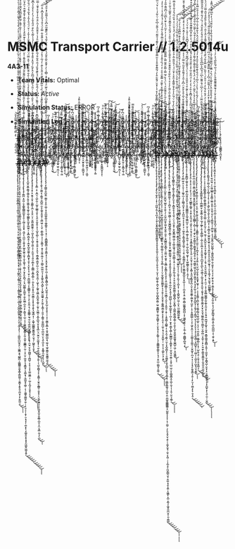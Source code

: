 # MSMC Transport Carrier // 1.2.5014u

**4A3-11** 
- **Team Vitals:** Optimal
- **Status:** *Active*
- **Simulation Status:** ERROR

- **Simulation Log**
I̴̡̡͓̞͈̲̦͈̾͆̅̔̈́̾ ̶̢͖͈̰̦͇͔̣̦̳̀̽̿̈̿̅̓̆̆̕͘͜͝c̶͓̘͔͍̯͎̣̺̏̿̋̀̈͗͝a̴͇̱̜̗͆͂̅̈́͆̓̏͘̚ṇ̶̠̫̆̾̓t̸̨̨͍͙̪̘̼͔͔͉̥̿̓͛̄̑͋̎̐͊͂̔̎̄̉ ̷̼͖͍̠̮̗̫̘͑̒͐̏͜͝l̷͓̞̞͓̫̘̑̈̓̎͌̏̑͌̿ȯ̴̞̅̎̔͗̄̚̚͝s̷̮̰̻͕͑̒̍́̏͜ę̵͈̺̻͓̯̜̥̺̪̲͚̩̘̈́̑̿͊͊̈̈́̓͜͝ ̷̪̺̈͊̊̎̽m̶͖̽̔̎͗̿̾́͆͘ÿ̷̛̛̹́͂̇̎̒͑̈́̇̚͝͠s̶̨̙͚̩͉̗̦̥͍̮͙̜̝͙͖͐́͆̔̅̏̈́͊̎̊ę̵̛͖̠͈̪̮̦̌̑̈́̇̓̓͆̓̓̀́̚͠ͅl̷̨͓̼̭̩͍͇̻̭̞̯͎͑͌̅̏͐̌͂̿̄̐͝f̸̖̐̅̍̒̄I̴̡̡͓̞͈̲̦͈̾͆̅̔̈́̾ ̶̢͖͈̰̦͇͔̣̦̳̀̽̿̈̿̅̓̆̆̕͘͜͝c̶͓̘͔͍̯͎̣̺̏̿̋̀̈͗͝a̴͇̱̜̗͆͂̅̈́͆̓̏͘̚ṇ̶̠̫̆̾̓t̸̨̨͍͙̪̘̼͔͔͉̥̿̓͛̄̑͋̎̐͊͂̔̎̄̉ ̷̼͖͍̠̮̗̫̘͑̒͐̏͜͝l̷͓̞̞͓̫̘̑̈̓̎͌̏̑͌̿ȯ̴̞̅̎̔͗̄̚̚͝s̷̮̰̻͕͑̒̍́̏͜ę̵͈̺̻͓̯̜̥̺̪̲͚̩̘̈́̑̿͊͊̈̈́̓͜͝ ̷̪̺̈͊̊̎̽m̶͖̽̔̎͗̿̾́͆͘ÿ̷̛̛̹́͂̇̎̒͑̈́̇̚͝͠s̶̨̙͚̩͉̗̦̥͍̮͙̜̝͙͖͐́͆̔̅̏̈́͊̎̊ę̵̛͖̠͈̪̮̦̌̑̈́̇̓̓͆̓̓̀́̚͠ͅl̷̨͓̼̭̩͍͇̻̭̞̯͎͑͌̅̏͐̌͂̿̄̐͝f̸̖̐̅̍̒̄I̴̡̡͓̞͈̲̦͈̾͆̅̔̈́̾ ̶̢͖͈̰̦͇͔̣̦̳̀̽̿̈̿̅̓̆̆̕͘͜͝c̶͓̘͔͍̯͎̣̺̏̿̋̀̈͗͝a̴͇̱̜̗͆͂̅̈́͆̓̏͘̚ṇ̶̠̫̆̾̓t̸̨̨͍͙̪̘̼͔͔͉̥̿̓͛̄̑͋̎̐͊͂̔̎̄̉ ̷̼͖͍̠̮̗̫̘͑̒͐̏͜͝l̷͓̞̞͓̫̘̑̈̓̎͌̏̑͌̿ȯ̴̞̅̎̔͗̄̚̚͝s̷̮̰̻͕͑̒̍́̏͜ę̵͈̺̻͓̯̜̥̺̪̲͚̩̘̈́̑̿͊͊̈̈́̓͜͝ ̷̪̺̈͊̊̎̽m̶͖̽̔̎͗̿̾́͆͘ÿ̷̛̛̹́͂̇̎̒͑̈́̇̚͝͠s̶̨̙͚̩͉̗̦̥͍̮͙̜̝͙͖͐́͆̔̅̏̈́͊̎̊ę̵̛͖̠͈̪̮̦̌̑̈́̇̓̓͆̓̓̀́̚͠ͅl̷̨͓̼̭̩͍͇̻̭̞̯͎͑͌̅̏͐̌͂̿̄̐͝f̸̖̐̅̍̒̄I̴̡̡͓̞͈̲̦͈̾͆̅̔̈́̾ ̶̢͖͈̰̦͇͔̣̦̳̀̽̿̈̿̅̓̆̆̕͘͜͝c̶͓̘͔͍̯͎̣̺̏̿̋̀̈͗͝a̴͇̱̜̗͆͂̅̈́͆̓̏͘̚ṇ̶̠̫̆̾̓t̸̨̨͍͙̪̘̼͔͔͉̥̿̓͛̄̑͋̎̐͊͂̔̎̄̉ ̷̼͖͍̠̮̗̫̘͑̒͐̏͜͝l̷͓̞̞͓̫̘̑̈̓̎͌̏̑͌̿ȯ̴̞̅̎̔͗̄̚̚͝s̷̮̰̻͕͑̒̍́̏͜ę̵͈̺̻͓̯̜̥̺̪̲͚̩̘̈́̑̿͊͊̈̈́̓͜͝ ̷̪̺̈͊̊̎̽m̶͖̽̔̎͗̿̾́͆͘ÿ̷̛̛̹́͂̇̎̒͑̈́̇̚͝͠s̶̨̙͚̩͉̗̦̥͍̮͙̜̝͙͖͐́͆̔̅̏̈́͊̎̊ę̵̛͖̠͈̪̮̦̌̑̈́̇̓̓͆̓̓̀́̚͠ͅl̷̨͓̼̭̩͍͇̻̭̞̯͎͑͌̅̏͐̌͂̿̄̐͝f̸̖̐̅̍̒̄I̴̡̡͓̞͈̲̦͈̾͆̅̔̈́̾ ̶̢͖͈̰̦͇͔̣̦̳̀̽̿̈̿̅̓̆̆̕͘͜͝c̶͓̘͔͍̯͎̣̺̏̿̋̀̈͗͝a̴͇̱̜̗͆͂̅̈́͆̓̏͘̚ṇ̶̠̫̆̾̓t̸̨̨͍͙̪̘̼͔͔͉̥̿̓͛̄̑͋̎̐͊͂̔̎̄̉ ̷̼͖͍̠̮̗̫̘͑̒͐̏͜͝l̷͓̞̞͓̫̘̑̈̓̎͌̏̑͌̿ȯ̴̞̅̎̔͗̄̚̚͝s̷̮̰̻͕͑̒̍́̏͜ę̵͈̺̻͓̯̜̥̺̪̲͚̩̘̈́̑̿͊͊̈̈́̓͜͝ ̷̪̺̈͊̊̎̽m̶͖̽̔̎͗̿̾́͆͘ÿ̷̛̛̹́͂̇̎̒͑̈́̇̚͝͠s̶̨̙͚̩͉̗̦̥͍̮͙̜̝͙͖͐́͆̔̅̏̈́͊̎̊ę̵̛͖̠͈̪̮̦̌̑̈́̇̓̓͆̓̓̀́̚͠ͅl̷̨͓̼̭̩͍͇̻̭̞̯͎͑͌̅̏͐̌͂̿̄̐͝f̸̖̐̅̍̒̄I̴̡̡͓̞͈̲̦͈̾͆̅̔̈́̾ ̶̢͖͈̰̦͇͔̣̦̳̀̽̿̈̿̅̓̆̆̕͘͜͝c̶͓̘͔͍̯͎̣̺̏̿̋̀̈͗͝a̴͇̱̜̗͆͂̅̈́͆̓̏͘̚ṇ̶̠̫̆̾̓t̸̨̨͍͙̪̘̼͔͔͉̥̿̓͛̄̑͋̎̐͊͂̔̎̄̉ ̷̼͖͍̠̮̗̫̘͑̒͐̏͜͝l̷͓̞̞͓̫̘̑̈̓̎͌̏̑͌̿ȯ̴̞̅̎̔͗̄̚̚͝s̷̮̰̻͕͑̒̍́̏͜ę̵͈̺̻͓̯̜̥̺̪̲͚̩̘̈́̑̿͊͊̈̈́̓͜͝ ̷̪̺̈͊̊̎̽m̶͖̽̔̎͗̿̾́͆͘ÿ̷̛̛̹́͂̇̎̒͑̈́̇̚͝͠s̶̨̙͚̩͉̗̦̥͍̮͙̜̝͙͖͐́͆̔̅̏̈́͊̎̊ę̵̛͖̠͈̪̮̦̌̑̈́̇̓̓͆̓̓̀́̚͠ͅl̷̨͓̼̭̩͍͇̻̭̞̯͎͑͌̅̏͐̌͂̿̄̐͝f̸̖̐̅̍̒̄I̴̡̡͓̞͈̲̦͈̾͆̅̔̈́̾ ̶̢͖͈̰̦͇͔̣̦̳̀̽̿̈̿̅̓̆̆̕͘͜͝c̶͓̘͔͍̯͎̣̺̏̿̋̀̈͗͝a̴͇̱̜̗͆͂̅̈́͆̓̏͘̚ṇ̶̠̫̆̾̓t̸̨̨͍͙̪̘̼͔͔͉̥̿̓͛̄̑͋̎̐͊͂̔̎̄̉ ̷̼͖͍̠̮̗̫̘͑̒͐̏͜͝l̷͓̞̞͓̫̘̑̈̓̎͌̏̑͌̿ȯ̴̞̅̎̔͗̄̚̚͝s̷̮̰̻͕͑̒̍́̏͜ę̵͈̺̻͓̯̜̥̺̪̲͚̩̘̈́̑̿͊͊̈̈́̓͜͝ ̷̪̺̈͊̊̎̽m̶͖̽̔̎͗̿̾́͆͘ÿ̷̛̛̹́͂̇̎̒͑̈́̇̚͝͠s̶̨̙͚̩͉̗̦̥͍̮͙̜̝͙͖͐́͆̔̅̏̈́͊̎̊ę̵̛͖̠͈̪̮̦̌̑̈́̇̓̓͆̓̓̀́̚͠ͅl̷̨͓̼̭̩͍͇̻̭̞̯͎͑͌̅̏͐̌͂̿̄̐͝f̸̖̐̅̍̒̄I̴̡̡͓̞͈̲̦͈̾͆̅̔̈́̾ ̶̢͖͈̰̦͇͔̣̦̳̀̽̿̈̿̅̓̆̆̕͘͜͝c̶͓̘͔͍̯͎̣̺̏̿̋̀̈͗͝a̴͇̱̜̗͆͂̅̈́͆̓̏͘̚ṇ̶̠̫̆̾̓t̸̨̨͍͙̪̘̼͔͔͉̥̿̓͛̄̑͋̎̐͊͂̔̎̄̉ ̷̼͖͍̠̮̗̫̘͑̒͐̏͜͝l̷͓̞̞͓̫̘̑̈̓̎͌̏̑͌̿ȯ̴̞̅̎̔͗̄̚̚͝s̷̮̰̻͕͑̒̍́̏͜ę̵͈̺̻͓̯̜̥̺̪̲͚̩̘̈́̑̿͊͊̈̈́̓͜͝ ̷̪̺̈͊̊̎̽m̶͖̽̔̎͗̿̾́͆͘ÿ̷̛̛̹́͂̇̎̒͑̈́̇̚͝͠s̶̨̙͚̩͉̗̦̥͍̮͙̜̝͙͖͐́͆̔̅̏̈́͊̎̊ę̵̛͖̠͈̪̮̦̌̑̈́̇̓̓͆̓̓̀́̚͠ͅl̷̨͓̼̭̩͍͇̻̭̞̯͎͑͌̅̏͐̌͂̿̄̐͝f̸̖̐̅̍̒̄I̴̡̡͓̞͈̲̦͈̾͆̅̔̈́̾ ̶̢͖͈̰̦͇͔̣̦̳̀̽̿̈̿̅̓̆̆̕͘͜͝c̶͓̘͔͍̯͎̣̺̏̿̋̀̈͗͝a̴͇̱̜̗͆͂̅̈́͆̓̏͘̚ṇ̶̠̫̆̾̓t̸̨̨͍͙̪̘̼͔͔͉̥̿̓͛̄̑͋̎̐͊͂̔̎̄̉ ̷̼͖͍̠̮̗̫̘͑̒͐̏͜͝l̷͓̞̞͓̫̘̑̈̓̎͌̏̑͌̿ȯ̴̞̅̎̔͗̄̚̚͝s̷̮̰̻͕͑̒̍́̏͜ę̵͈̺̻͓̯̜̥̺̪̲͚̩̘̈́̑̿͊͊̈̈́̓͜͝ ̷̪̺̈͊̊̎̽m̶͖̽̔̎͗̿̾́͆͘ÿ̷̛̛̹́͂̇̎̒͑̈́̇̚͝͠s̶̨̙͚̩͉̗̦̥͍̮͙̜̝͙͖͐́͆̔̅̏̈́͊̎̊ę̵̛͖̠͈̪̮̦̌̑̈́̇̓̓͆̓̓̀́̚͠ͅl̷̨͓̼̭̩͍͇̻̭̞̯͎͑͌̅̏͐̌͂̿̄̐͝f̸̖̐̅̍̒̄I̴̡̡͓̞͈̲̦͈̾͆̅̔̈́̾ ̶̢͖͈̰̦͇͔̣̦̳̀̽̿̈̿̅̓̆̆̕͘͜͝c̶͓̘͔͍̯͎̣̺̏̿̋̀̈͗͝a̴͇̱̜̗͆͂̅̈́͆̓̏͘̚ṇ̶̠̫̆̾̓t̸̨̨͍͙̪̘̼͔͔͉̥̿̓͛̄̑͋̎̐͊͂̔̎̄̉ ̷̼͖͍̠̮̗̫̘͑̒͐̏͜͝l̷͓̞̞͓̫̘̑̈̓̎͌̏̑͌̿ȯ̴̞̅̎̔͗̄̚̚͝s̷̮̰̻͕͑̒̍́̏͜ę̵͈̺̻͓̯̜̥̺̪̲͚̩̘̈́̑̿͊͊̈̈́̓͜͝ ̷̪̺̈͊̊̎̽m̶͖̽̔̎͗̿̾́͆͘ÿ̷̛̛̹́͂̇̎̒͑̈́̇̚͝͠s̶̨̙͚̩͉̗̦̥͍̮͙̜̝͙͖͐́͆̔̅̏̈́͊̎̊ę̵̛͖̠͈̪̮̦̌̑̈́̇̓̓͆̓̓̀́̚͠ͅl̷̨͓̼̭̩͍͇̻̭̞̯͎͑͌̅̏͐̌͂̿̄̐͝f̸̖̐̅̍̒̄ Ŗ̴̰̬͉̿ę̷̧͔̹̪̮͍̪̞̫̮̞̤͑́̊̀̉̊̂̆̎̚s̸̨̡̧̢̢̛̛̪̝̻͔̘̮̗̠͎͑͊̄͑̃͑̇̅͛̚͜͝͝ẗ̵̲͕̲ ̶̞͔͉̖̻͙̤͈͉͎̪͊̒͋͘͜ͅn̶̛͔̈̅́̃̑̋̇̿͒ǫ̶̢̢͚͎̰̣͚̯͚́̀̒̂̈́ͅw̷̼̲͔̻̏͒̓̇̏̀̇͘͝͝ ̴̢̨̛̛̳̥̜̗͕̩̜̦̓̉͗͜͝f̴̨̡̠̲͚̥̙͇̟̔̈́̈́̈́̈́͗͗̏́̈́a̵̟̺̮̱̝̯͍̖̩͉͑̉͗̓̉͆͋̌̀ţ̴͍̜̟̼̠̺̮̈h̷̛̞͔̦͙̳͇̯͈̳̞̪͚͛̄̍̑̿͛́̒̅̀̀͝ḝ̸̨͙̼͙̱̖̱̝͙̺͛r̷̢̡̟̘̯̖̹̜̘̣̰̤͈͍͆̍̇͘͝,̸̲̠͈͇̩͉͔̟̝̲̟͍̙̽̊̾̓̏̑̎̏͘̚͝ ̷̧̳̱̲͕͂̉̐́̔̒͑̍͆͊̀̚͠ḷ̶̛̰̪͇̅̐̓̃͌̾̀͘͝͝e̷̪̻͑̉̋̒̅͗̿̓̂́͝ͅţ̴̛̮̤̦͉͇͇̻̭͉̪̫͓̥̒̉̔́̓̍͐̓͝ͅ ̴͕͎̐́̅̃̓͜y̶̤̩̓́͋͑̓̌̕ͅọ̷̩͚̘̺͛̉̉̓̂͌͐͘ů̷̢̢͈̖͖̫͎̏̀̌́̅́̕͝͠r̵̡̢̡̨̛̝̲̤̘̲̯̭̰̫̩͒͆̅̈́ ̵̢̛̛̛̩̖̠̥̣̰̳̬͒́͒̈́̈́̾͆͝͠m̸̛̳͙̊̎̍̈́͝ǐ̵̡̦̬͇̼̬͔̟̰̮̺̮͇̪̺̋̆́̚ń̷͍̅͆̈̈́͛̊̐̓̀͘͘͝d̴̼͙͉̼͉̝̝̖̤̙̈̌͊̇͘͜͜ ̴̨̬͖͍̱̰͓̈̇̏̃͂̄͂̋̈́̓̏͌͝c̷̬̺̙̗̝̱͕̘̱͗̌͋̏̈́͒̌̑͘͝o̴̩̖̤̭̯͕̩͎̹̣͙̺̅̋̈͌̔̇̐̐̑̕ͅm̸͕̠͓͇͖̼̙̞̦̠͂̒ė̴̪̤̹̰͇̩̮̱͓̩̥͕̝̗̀̃̒̒̊̃̄͐̒̀͜͝͠ ̵̡͉͙̮͚̰͇̣͒͛̐̌t̸̡̧̰̲̠̟͚̼̻͕͙̬̝̺͓̉̄͊̔ơ̸̛̦̤͙̱̦͙̺̙̤̺̥̜̠͌̓̑̆̅͂̄̂̊́͜͠ͅ ̵̠̣̩̹͉̻̭̉p̷̢͖͈̰͚̟̙̲͖̺̄̄͊͗̇̿̅̉̐̆̿ȩ̴̬͐̐̒a̶̡̻̝͍̞̲͐͛̇̊̾̇c̶̫̻̖̤̓͛̄͝͝ͅē̸̢̢̦͈̳̹̹̹̜̘͇̰͙̇̓̓̓̑̓̒.̸̮̻̀ ̵̢̢̛̪̥͍̥̰̙͉̤͇̮̰̼̥́̓̀̈́́̀̉̈́͝Y̵̖̥̝̮̫̮̞̻̘͈̩͒̔̓͒̓̆̾̔̈́̊̾͘ȯ̷̡̖̰͎͔̼̳̹̞͜ǘ̵̟̱͓̹̥͗̈̀̈́̓̈̐̋͛̂́̕͝ͅ ̸̤̪̲̦̺̥̞̤̳̦̞̾̐̀͛ḧ̷̛̲̭̱͚́͗͌͛̉́ạ̵̧̦̥̓̿̔v̷̥̜̾̄̉͆̌̇̈̕͝ͅe̴̲̱͊̏̐̕ ̷̪̣̟̼̞̜̭̽́͋̐̓̏̂̐ͅͅf̴͓͔̳̥̰̝̾̒͋͊̈́̈́͋ͅȯ̵͚̝͈̞̻͉̼̘̙̮̹̮̪͓̐̿u̷̡̮̲͍̭̺͍͇̯̯̭͕̥̿̓g̷̢̢̢͉͔̞̗̜͔͙̰͂̚h̷̜͎͑̎t̶̨̧̧̰̫͍̰̣̹͙͛ ̵̡̨̱̳͕̲̳͉̖̦͓̳̄̇f̵̢̲͔̼̲̓̒̓̈̽͒̾̕͝ǒ̷̡̨̹̳̠̼͓̺͉̝͈͕̻r̴̛̹̝̥̫̪͔̂͂͂̈́̓̓̀̕͠ ̸̱̳̟͛̌͑̓̋͌́͛̀͌̈́̇̀̕͜͝s̵̨̡͈̩̬̱̜̬͓̜̚ͅọ̶̼̹͔̥͙̺̦̖̰́ ̸̨͎̜̏̀̒́͊̂͊̃̾̕ľ̸͓͎͌̓͛̄̉̚͝o̷̝͖͙̭̲͕̬̻̝̮̹̬͙̫͖̕͘ņ̷̛̻̙͕̳͚̖̞͓̪̦͉̊̓̉͜ģ̷̡͔̟̙̥̺̟̘̄́̌̑̀̈͠ ̸̧̢̗͍̮͍͕̳͈̲͂̀̒̈́̒̂ͅb̶̛̙̘̘͉̫͉̞̥̞̈́̇̒̃̍̄͊̈́ͅu̵͇̙̤̺̞̤͉̙̱̥͌t̵͉̺͇͙̲̱͚͍̙͖̾́̅̂ͅ ̵̛̮̹͓̗̹̣̺̻̗̜̊̅̿̿̇͐̌̈́̏̅̂͌̌͜t̵̖͓͔̰̻̪͍̭̠͈͉͊͌͛͊͒̔͗͛͛̿́̚͘͘͘ḩ̸͎̯̫͔͔̜͔̐̈́i̷̙̱̼͙͌̒̓͠s̸͖̽͠ ̶̡̫̦̓͆͒̿̎̿̾̅͆̄̐̓̑w̷̡̡͍̤̩͕̞̫͔̜̳̠̜̣̓͗̀̓̆͐̏̂͘͜a̸̛͉̼̹͖̰͜ͅr̵͈̘̘͎̖͕̈́͗́̂ ̴̢̫̞̞̗͙̲̣̻̦̎̀̔̒͝į̵̨̛̜̙̯̳̣̘̙̙̂͒̇̾͛̐͐s̴̨̡̧̤̫̮̟̻̝̩͂̏̐͐̊̉̆̃͒̚̚ ̴̢͚̼̜͈̜̯̼̲͍̺̻͓̏͛̅́͆̌̏̇͘ȏ̷̫͖̰̩̪̯͇̜͇̱̻̱̿́͐̅̍͒͋͑͘̕̚͜͜͝͝v̷̧̢̭͕̼̞͎̗̣͍̈́̊̚͘͜e̴͙͙̺̩̪̭̲̜̰̩̝͈̓̐̎́̑̊̌̓͋̓͗̓́̅ͅr̸̢̮̲̙̩̬̙̤͓̓̒̄̆̂̔͊̿̎́͋͂̕͝ͅ ţ̵͓̟̰̬͉̮̰̱͈͉͎͚͌̆͐̈́̈̎͘͘h̴͎̜̬̮͍̾̅͋̌̈́͊̄͆̎̚͠͝͠ĕ̷̡̛̛͕̥̬͕̭͈͇̪̯̞̞͙́͛͛̚͘ͅ ̷̺̞̺̻͐ͅw̵͉͕̳̺̗̩̝͌ǎ̴̭̈́ȓ̸̛̭̱̞̗̳̳͚̮̗̥͖͒̏͋̅͐͐͘͜ ̴̣̩̭̪̮̏͒̿̉́̌͛̉̓͝n̷̳̝̹̬͚̟͖̖̣̪̩̖̦̈́͐̉̓̌͋́ͅȇ̸̛͎̣͈̫̗̗͔͈̳͙̰̖̣͖̎͆̚v̸̢͓̺̠̟̗͈̙̥̥̖̤́̆̾̈́̓̃̌͜ͅͅé̴̢̜̹͔̖̞̘͍͎̣͙̫̤̲̦̾́̏͛́̈́͊ŗ̷̢̛͎̯̥͈͓͖̬͔͇͌̋͜ ̶̢̰͍̜̞̠̜̳͕̳̳̠͚͔̈̓̀̇̅͜͠͝e̶̢̻̩̿͂̌͌̈͌̂͂̏̈̄͆̕n̶͈̭̥̣͊̄̾̈͗̒̑̋͗͊͑̂ͅd̵͔̤̭̮͍͓͍̥̠̳̲̮͔̞̑̍̎̆̎̓͑̈͝e̵̢̨̛̳̺̜̯̯͖̜̘̦̩͖̬̐̈́̊̂̋͊̓́͘͝͝͝͝d̷̗̠͖͎͈̞̻̋̔̀̔͛̂͑͗̀̀̃̕̚͘̚ ̴̣̥̞̤̩̱̘͕̠̐͛̈͋̃̌͑̍̏̈́͗̏͌̕͝ţ̵͓̟̰̬͉̮̰̱͈͉͎͚͌̆͐̈́̈̎͘͘h̴͎̜̬̮͍̾̅͋̌̈́͊̄͆̎̚͠͝͠ĕ̷̡̛̛͕̥̬͕̭͈͇̪̯̞̞͙́͛͛̚͘ͅ ̷̺̞̺̻͐ͅw̵͉͕̳̺̗̩̝͌ǎ̴̭̈́ȓ̸̛̭̱̞̗̳̳͚̮̗̥͖͒̏͋̅͐͐͘͜ ̴̣̩̭̪̮̏͒̿̉́̌͛̉̓͝n̷̳̝̹̬͚̟͖̖̣̪̩̖̦̈́͐̉̓̌͋́ͅȇ̸̛͎̣͈̫̗̗͔͈̳͙̰̖̣͖̎͆̚v̸̢͓̺̠̟̗͈̙̥̥̖̤́̆̾̈́̓̃̌͜ͅͅé̴̢̜̹͔̖̞̘͍͎̣͙̫̤̲̦̾́̏͛́̈́͊ŗ̷̢̛͎̯̥͈͓͖̬͔͇͌̋͜ ̶̢̰͍̜̞̠̜̳͕̳̳̠͚͔̈̓̀̇̅͜͠͝e̶̢̻̩̿͂̌͌̈͌̂͂̏̈̄͆̕n̶͈̭̥̣͊̄̾̈͗̒̑̋͗͊͑̂ͅd̵͔̤̭̮͍͓͍̥̠̳̲̮͔̞̑̍̎̆̎̓͑̈͝e̵̢̨̛̳̺̜̯̯͖̜̘̦̩͖̬̐̈́̊̂̋͊̓́͘͝͝͝͝d̷̗̠͖͎͈̞̻̋̔̀̔͛̂͑͗̀̀̃̕̚͘̚ ̴̣̥̞̤̩̱̘͕̠̐͛̈͋̃̌͑̍̏̈́͗̏͌̕͝Ḯ̸̵̷̵̴̶̴̶̶̸̴̶̷̷̶̷̷̷̵̵̷̧̧̡̧̧̨̧̡̨̢̧̧̧̨̧̨̨̨̡̡̢̧̡̢̛̛̬̦̼̟̭̣͎̟̹̠̪͚͎̰̠͓̘̪͙͎̠̭̗̝̮̭̥̻͓͇̪͚͈̭̬̻̱̬̞̟̱̞͓͓̬̰͈̩̦̱̰͔͖̮̣̝̤̥̯̗̘̹̫͓̖̦̺̲̞̰̥̖̪͓̰͈͔̜̰̙̱̺͓̻͈̪̹͖̠̮̳̻̰͓̦̲̘̬̪͇̟͔̗̩̮͓͈̗͙̠̙͇̟͔͉̗̞̳̳͚͎̳̭̩̗͙̘̠̩͍̪̹͚̺̝̗̱͚̣̣͛̊̈̽́͌̓̋̀͛̂̑̆͊́̍̆͆̌͗̋̍̋͆́͂͂̆̅̈͛̈̄̇̀̿̄̄̌͂̓͒͛̔͐̽̑̈́͊͋̂̀̒́̃͌̍͊̄͒͐͛͂̿̐͊̂͆̆́̀͐͌̉̉̑̃̋̈̈́͛̃͋̍͆̀̋͑̈̀͂̓͑̀̀̇̌́̈̿̓̀͗͗͂̾͛̓̿̔̎̔̎́̔̓̀͆̅͂͗̆̒̉̃̀̃͆̓̿̌̉̓̏̈́̔̿͐̔̍̇̃͘͘̕̚̚͘̕̕͘̚͜͜͜͜͝͠͝͝͝͝͝͝͠͠͝ͅͅͅͅͅ ̴̴̸̵̸̷̴̴̨̧̨̡̢̛̛̛͙̦̘̟͖̮͚̤̺͓̗͉̠͙͙̝̭̺̼̠̤̠̲̰̦̟͎͈̤̝͖̦͎̥̝̻͉̗̦̮̲͙͖͕̗̩̳̹͖̭̣̳͖͚͓̒͛̏͆̿̿͆̈́̍͒̆͛̓͗̃̀̃̔̋̇̍͌̓̏̓͂̐̏͋̽̀̓̌̈́̾̐͗͘̚̕͘͘͜͠ͅͅC̴̸̸̴̵̸̶̸̵̵̷̷̵̵̷̵̷̶̵̷̸̵̨̧̧̢̧̡̧̢̧̢̢̡̡̢͙̰̝̙͚̮͖̳̝͉̼̟͓̥̻͉͓͈̞͉͉̖̜̮̯̞͎͖̩̺̗̳̤͍̼̘̘̺̬̦͕̮͙̣͓̩͇̯̤͙̘̤͇̜̳̠̙̹͉̭͔̘̩̬̗̻͕̝̞͎̩̤͎̼̝̲̱͍̭̱͖͇̯̙͙͉̠̭̥̩̗͈̟̬̥͔̲͍͇̗̳̱̰̙͙̞̝̙̞̼̝̖̣̣̫̫̣͙̘̠̘̯̝͍̲̟̹̜̤̙̗̝̹̠̳̙̮͕̗͔͍̑̔̑͆̆̃͐͊͂͋͛̓̐̔̈́́͌̇͑͐̈́̀̀̋̌͗̒̉̓̓̄̋̇̃̏̌̾̊̎̎͒̀͌̈̉̿͊̋͗̄͒͑̒̒́̏̾̋̽̽͑͐̒͌̃̽̐̏͂̋̿̓̃̽̀͋̒́̋̾͑́̾̃̄̉̔͑͗̊̀̀̾̿̿͐̇̓͗̃̓̈́̋͆̓͆̾́̈͊̓̂̇̾͋̾̍̎̄̏̾̓͆̈̒̍̒́̐̔̾̚̕͘͘͘͘̕͘͘̕̕̕̚̚̕͘̚͜͠͠͠͝͝͝͝͝͠ͅÀ̶̴̷̷̶̷̴̶̷̴̴̵̸̷̷̸̸̴̶̶̶̵̴̶̶̴̴̶̸̸̷̶̢̧̢̧̡̨̨̨̧̢̧̢̧̧̡̧̡̡̧̛̛̛̛̛̛̛̭̲̪̦̩̺̯̞̗̫̱̪̫͉̫͇̝̦̟̯͍̖̗̜̯̰̦̪̫͈̥̫̼͙͓̫̭̯̦̼̭͕͕̬̺̻͈̰̝̻̭̦̠̬̺̤̱̖̮͍̥͕͖̻̩̮̭͇̤̙̭̖̬͓̜̖͍̫̺͚̻̞̠͈̜͈͖̻͎͉̰̝͉͕̯͍͈̹͕̱̦̹̞͍͍̻̦͓̺̳̹͙͕̯͎̼͉͔̳̖̤̼͔̝͓̪̘̻̞̗̹̹̬̤͇͈͕͈͙̪̪̘̜͇̭̘̟̻̝̘̣̪̳̞̳͚͉̟̺̫͎̯̤̤̪͚̥͇̻͇͇̠̥̺̼͈̝͎̠̟̦̟̦̣͇̦̣̗̙̱͔̯̟̮̖̯̙͔͕͖͙̰̝̘̣̰̖͔̝̪̜̦͎͔̲̘̥̠̪̗̳̲͉̮̘̣͈͚͔̘̭̖̭̼̹̝͖͇̙͓̪̠͙̲͉̟͖̥̭̼̪̣̱̩̜͈͔̻̻͒͌̽̂̌͐͋̉̓̀̇̏͂̄̓̎̐͐̈̎͋̂͐͂̈̈́̃̿̀͆̅̀̓͂̀̍̑̋͌̋̈́́̀̈́̓̏́̅̿͐̿̎̈͊̃̿̀̿͌̅̎̊̑̀̎̀̃̑̉̾̓͗̓̓̅̈́͐̀̇͊͐̀͆̅̈́̈͆̆͌̇͂̎̍́̋́͛͒̈̆̑̂̂̓͐̉̓̽̈̃̊͌̂̈́̍̆̓̈́͌͊̓́̎̂̌̊͋̀̂́̓̃̈́̈͑̑̿̐͑̎͛̓̋́͊͐̿̂̍̅̌̆͑̇̌̉̀͊̂̈͗̂̏̉̇̿̑̌̐́͂͌̀̄̌̄̿͋̊̓͒͛͒͛̊́̒͌̈́͐̽̈́́̄͂̈́̂̀̕̕͘͘̕̚̕̕̚͘̚͜͜͜͜͜͜͜͠͠͝͝͠͠͝͝͠͠͝͝͝͠͝͝͝͝͠͠͠͝͠͝͠ͅͅͅͅͅͅͅN̵̸̵̴̸̶̷̵̴̴̶̶̸̵̶̷̸̴̷̵̷̵̷̶̸̸̢̧̧̧̨̢̧̡̧̢̡̨̢̡̛̮̖͔̯̝̖͇͍͎̗̣̲͇͇̫͖̙̹̞̦̖̻̮̜̥̗̫̤̱͖̻̜͎̯͙͚̪̺̥̻̼̞͙͇͎͔̩̠̗̼̱̯̥͕̟̺̳̹̳͚̘͔̣̝̠̘͍̟͍̬̞̖̥͚̲̬͓͔̠̞͍̦̲̹̲̞̗̘͍̘̖̲̪̻̖̜̥̗͚̖̲͚̟̟̦̜̪͎̖̹̮̟̥̗̳̞̖͇̦̝̲̲̳̺̠̙̝̻̱̟̹̜̼̞̫͉͍͙̲̩͕̭̝̠̺̤͖̣̤̝̹̳̬͇͙̮͔̺͔̰͔͎̹̗̭̜̤͍̞͔̳̹̋̀́̆̒̂̈́͐̏̿̎̂͋͌̈́̅͗̊̾͑̄̓̆͌̄͌̏̀̀͌̎̓̆̌̂̇͂͐̋͂̀̓̓̊͑̔̏̀͂͐̒̄̋̐͊̆̈́̾̐̎̃̊̋̑̇̾̇̅͗̅͑͋̑͛̈́̃̋̔͋̎̅͊͒̈́̔͌̅̈́̍̃͗̆͗́̎̀̊̍́̂̋̀̑̈́̃̇̈̆̊͊́̾̿̍͆͛̽̈̈́̀̏͑͛̋̑͌͊̓̀̇̈́̇̀̌͑̂̄̅̈͗͐͛̍̍̽̈́̏̆͂̎̌͊̔͗̃̽͛͑́͌̏̐̑̕̚̕̚̕͘̚͘̕̕͘͘̕̚̕̕͘͜͜͠͝͝͝ͅͅͅͅͅͅT̴̴̶̴̸̵̷̵̵̵̶̵̸̴̶̵̵̵̴̶̸̨̨̧̧̢̡̢̡̡̨̧̨̨̛̛̛̛̫̬͎̻͇̯̫͎͎͖̥̱̮͔̞̳̝̙̰̝̞̗͙̻̼̥̱͎͙͉̼͉̜̤͕͉̫͙̬̠͕̬͖͓͇͚̲̣͖̠̞̜̻̯͖̟̘̠͚͔̼̪̻͎͔̭̣̠̩̖͈̯̙̪̗̭̘͕̜̱̜̬̼̮̼̗͇̫̲̼̝͚̳̘̻͎̠̬̥̻̹͎̺͇̤̞͇̯̻͎̳̜͍͎̰̖͎̺̝̮̯̼̬͚͚̬̥͚̪̺̩͖̜͕̭͖̯̳̉̾̈́̈̀̊̆̈́̍̒͑́̄̒̈́͌̄̋̆͌̆͂̂̆̌͂͋̀̏̒̍̌͗̈́̃̈̾͐̌̓̐̑̅͌̽̈̄͒͛͐̐̈́́̍́̐̅͋͂͛͒̓̈̏͆̆̍̐́͆̽̀̒̽́̈́̾̌̈̈͗̒͒̏͗͂́̊̉͋͛̄̂̿͗̆̽̎̉̆̄͆̏̀̀̀̄̉́̾͊͒̎̌̓̊̔̍͐̃͌̒̓͐̿̎̓͐͆͑̏̋̍́̈͑̄̆̇̚̕̕̕̚͘͘̕̚̚̕̕̕̕̕͜͝͠͝͝͠͠͠͝͠͝͠ͅͅͅ ̸̵̷̴̷̴̶̴̷̴̸̶̸̴̢̨̧̧̧̡̡̢̡̧̡̧̢̨̧̧̛̹̲̩̲͔̟͔̭̪͉̮͚̬͎͍͇̱̖̪̯̟͔͎͎͔̳̭͓̳̬͎̥̗͔̳̬͙̭̰̻͉̝̳̝̱͔̯͕̳͈̼̞͙̬͇̤̲̹̦̮̲̘͔͚͍̰͉͉̖͉̗̱̱͎͕̰͉̹̞̪̞͓̜͕͎͔̻͍̺̙̤͖̦̯̞̖̤̪̠̻͇̺͚̯͍͆̂̂͛̈̀̏̏̿̋̊̊̈́͑̀̈́̐́̾̉̅̔́̔̀̊̀̈́͂̀̉̇̉̆̾̑͗̈́̿̈́̾͋̌̓̀́̀͂̈́̔͂̏̓̓͗̐̓̒͌͊̇̄̊̈́̓͊̇̓͋̇͆͋̈́̓̈́̇͛̔̊͘͘̚̕͜͜͜͠͠͠͝͝͝͠͠ͅH̶̸̵̵̸̵̸̶̶̵̸̵̢̨̡̧̛̛̛̛̤̥̫̭͖̱̮̤͉͕̥̳̬̰̬̝̣̼͚͉͎̣͙͍̥̖̬̰̟̜̝̞̙͓̰̦͚̭͚̳̞̜̬̥̮̤̩̲̳̘͙͇̱̙̬͎̭͉͍̮̩̝̣̬͚͕̯̫̜͍̤̝̭͔̲͈͔̙͌̀̀̔͐̔̄̓͒̃̍̋͗̇͂̂̃̓̑̿͂̿͛͊̄̊̃̓̄̈́̈́͌̅͌́͆͐̅̈́̀̃͂͑͑̍̇͒́̐̽͌̒̄̅̈́̾͛́̃̂̑͂͌̈͒̏͒̄̉͆̾̔͊̇̅̿͋́͐̒́̀͂͘͘̕͜͠͝͝͝͝͝͠ͅͅͅͅͅͅE̵̶̷̴̷̵̵̸̷̸̶̸̶̴̴̷̴̡̧̨̧̡̡̡̡̧̨̧̡̧̨̛̛̛̤̻͖̹̭͕͕̱̩̜̜͚̱̦̲̩͎̙͚̻̘̼̬̟̣̥̖̞̪͖̣̬͔̦̟̟̟͕̹̹͖̗̭̩̞͚̱̩̻̭͓̤̪̥̦̤̣̗̱̣͔͚̰͇̼̙̩͎̰̠͚̪̠͇̭̺̯̝̝͙̲̞͔̜̠̩̪̝̱̖͉͍͕̳̣̫̻̣̲̱͇̟̻̪̪̦̝͓͚͚͎̞̬̹̠͔̝̲̜͙̲̠̼̻̻̥̻̯͉͙͂̈͗̈́̄̔̈́̓̈́̏̅͊͐̈́̒̏͌͋̀̇́́̈́͆̍́̒̉̌̌̀̆͛̅̍̄͒̀͋̆̈̇͆̂͗͂̊͐́͌̎̔̂̃̈́̎̿̈́̓̽͑̉̂̇͊̇́͆̇̐̃̊̀̓͂̽̑̍͑̒͒̾̍̈́͆̈́̈́̂͌̇̍̎̆͋̀̆̋͛̐͆͊̏̄͘̕͘̕̚̚͘̕͜͝͠͝͝͝͝͠ͅͅĄ̷̵̷̷̷̵̵̸̸̷̵̶̨̢̧̢̧̛̭͔̞̞̦͎̬͈̳̺̦͚͈͎͈̹̥͉̫̲̙̺̤͍͈̼̬͔͉̜̥͍̰̻̻̪͓̥̲͓͖̳̺̮̦̣̬̜̖̖̻̣̲̬͎͖̮̤̹̣̭̜͖̖̪̖̺̘͚͓̩͔̖͖̱̲̳̹̬͈̥̹͔̰͎̜͂͑̋̄͐̃͆̍͛͛͛̀̈́͒́̈́̇̎͒͋̄̓͊̇̑̀͌̒͗͒̐͌̑̀̏́͊̔̀͌͗̑̔̂̈̆̎̍̍͑̓̀̈́̍̌͌̅̏́͆͌̈́͂̉̇́̇́͛́̃͆̆̊͗̾̎̀͑̂͛̈́̇̉͘̕̚̚͜͠͝͝ͅͅͅŖ̶̴̴̸̸̷̵̸̸̴̷̶̵̴̸̵̷̷̷̶̶̴̵̢̧̨̧̢̡̧̨̢̨̧̡̧̛̭̣͕̞͎̥̣͔̠̝̙̖̘̠̠̮͔͉̺͇̥̦͇̥̦̥̯͓̞̝̼̘̤̥͉̰̝̖̜̱̣̬̘̤͓̖̤͙͕͓͇̭͚̠̻̗̙͓̼̦̤̦̭̫̝̦̯̥͕͕̝̻̹͓͈̼̞̩̳̯̥̪͕̫̦̝̭͍̱̮̳̹̰̪̭͓̩͖̯̗̣̝̠̩̯̭̻̲̲̜̠̖̝͎͖̞͙̼̤̦̩̠̯͚̺̝̝̜͇̼̹̗̮̭͚͙̦̪͔̠͙̦̠͓̝̘̙̯͈̥͇̖͔͍̩͎̙̫͎̩̮͇͓̙̟̣̮͎̭̣̑̊̽́̂̿̌̒́̈́̈́̀̉̇̍̈̃̄̇̄́͆͋̅̀̈̃͂́͒̈̃̑̊́̂̊́͆͊̓͋͐̔̒̀̾̈́̈͂̌͗̅̍̽̾̏̄̋̈̐̂̔́̎̐̋͐͛̌̇̈́͛͐̀͂̓̽͆̄͂͂͌͋͐̽̉̍̔̂̈́̈́͛͛̍̂͒̔̇̏̒̓͊́́͑̓̽͆̈́̑͂̏̇̓̐͊͗̀͋̏̐͋́͐̀̇̌̐̔̋̎͑̒̎̃͗̀̅̄͊͆̃̊͗̋̌̽̀̿̋͋͑͒̄̃̕̚͘̕͘̚̕̚͘̕̕̕͘̕͜͜͜͜͜͜͝͠͝͠͠͝͝͝͝͝ͅ ̶̸̶̴̵̸̷̷̷̴̷̵̵̶̷̵̷̴̵̨̡̧̢̢̢̨̢̨̧̢̨̨̛̛̛̲̖̪͕̪̼̫̠͙̻̤̘̳͖̱͖̣͙̬͓̪̫̳̭̩̗̝̱̖̙̟̼̬͕̻͇͎͕̪̠̹̘̥̣̫̟̫̜̮̜͇͈͈̞̫͚̬̬̘͍̲̘̭̹̱̜̫̖̪͇̖͖̮͔̞͖̱̙̮͖̬̣͓̭͕̘͓̙̺̖̯̗̣̯̗̭̗̭̲͖̝̜̝̰̝̗̮̣̗̳̫̹̫̩̖̗͓̝̤̙̞̜͓̝̣̥̲̖͇̣͔̠̻̺̟̗͎̹̮̻͕̦͎̺̯̝̦̺͓̘̮͉͓͇͐̋̊͛̒̓̀̃̃͛̇͑̑̏̔͊̌̆̀̊̌͆̈̓͂̾̽̈́͋̓͒͋̊̉̓̊̀̓̋̃̇̈́̀̈́͐̒̈́̔̎͊͐̎̑͌͛̋͂̍͌͐̉̊͛͑̈́̉̎̑̑̀͛̌́͂͗̀͌̈͗̅̇̎̐̉̋̋̍̌̇̃́̀̿͐́͂͑͌̾̊͒͛͂̈́͆̿̈́̔̅͂̃̆̀̏͌̊̋͑̕̕̕͘͘̕͘̕̚̚͜͝͠͝͝͝͝͠͝ͅͅͅM̶̸̶̶̸̶̶̵̷̶̷̶̶̷̴̶̸̴̵̢̡̡̨̧̢̡̡̨̡̧̨̢̧̨̢̢̨̡̨̨̙̮̙͖̭̝̲̰̝̠̤̝͕̟̦̟̼̜̬̭̗̼͈̖͍̱̺͙͓͚̬̦̣̝͖͇͈̹̯͓͈̗̠̼͍̠̠̘̜̻͙̩̥̦͉͓̯͍̣̝̠̫̖̺̜͈͓̱̖͙̮̰͓̟͚̘̹͕̜̣͔͕̟͍͇̦̜̻̖̮̟͉̭͚̗̻̗̘͖̖̺̹̲̱̹͓̩̗̹̘̪͙̤̪̜͖̲̗̻̩̙͎̘̜̺̙͍͉̱̣͔̫̟͙̤̭̜͇̘̜̓̄͋̆̅̔̍̅͗̿͑̃̏̂̈́̏͐͐̀͛͑̆̓́̃̽̌̈͑́̽͛̾̀͐́̃̉̏̍́̊̒͑́̓͆̉́̈́̄̉͊͛̃̌̏̾̑̑̒̽̓́́̈́̄̃̒͛̄̑̄̈́̑̀́͐͋͊͐̐͑͂̓͆͑̑̒͛̐̏̿͒͗͐̉̒̓̐̒̿̽͛̂̊͒͋͗̋̽̎͊̂̑͑̒̍̎̐̽̐͒͋́̅͌̋̇̅͆͆̂͛́͂̓́̾̕̚͘͘͘̕̚̕͘͜͜͜͝͠͠͝͝͝͠͠͠͝͝͝͝͝͠͝͝ͅͅY̴̶̵̷̴̷̵̸̷̷̶̷̴̸̴̶̷̸̷̸̵̶̵̷̨̡̨̢̧̡̢̡̡̡̡̡̢̡̨̢̢̡̨̧̢̨̛̛͓̮̘̳͚̫̯̭̩͎̣̻͖̳̱̜̫̝̬̳̣̼͉̱̦̲̘̗̰̲̙͔͍̝̝̻̰̺̦͎̺̜͈̯̩̻̞̩͙͈̤̭͍̭̗̪̺͙̙̭̪̙͉̰͕̳͉̗̪̭͔̥̼̭̗̭̫̥̘̮͍̟̟͈͇̱̼̝̮͇͕̟̮̟̮͉̬̘͖͇̦͇̯͕͚̺̮̹̤̝̲̜̻̤͕̞̲͓̦̖̙̙̮̤̼̙̩͇̱̯̭͇̤̬͎̫̭̼̜͍̫̼̠̠̙̰͂̅̃̑̋͒͛̈́̏͒̒̈́̉͑̇̄̓̿̀̾̾̊͐͐̑̌́̄̒͊̅̆̿̈́͗͗̓̈͐͆̈́̐͌̃̈̀͆̈́́̆͆͒̀͆͆͋̏̔͑̈́͛̏̃̿̿͒̋͗̎́̌̓̏͒̌̑̉͑́̏͐́͋͒͊̍͋̆̐̋̃̃͂̋͊̌̈̂̓̿̅̑̀̔̇̂̊͐̇̓̈́͌̌̄̅̃̆̋̈͌̾́̾̉̆̑̈́̑̔͌͂͆͑̆̅̎̒͌̎͛̊͌̄́̿̈́̃̑͐̊͌̌̿̃́͊͗͘̕̕͘̕̚̚̕̚̕̕͘͘͘͘̚̚͘͜͜͜͝͝͠͠͠͝͝͝͝͝͠͝͠͝͠ͅͅS̴̶̵̴̸̵̵̶̸̶̵̴̷̸̸̵̸̴̷̶̶̴̶̶̡̡̢̡̧̢̡̨̧̧̢̡̧̛̛̛̛̛͈̹͎͕͔͎̠̭͔͇̲̟͇̝̝͚͔͖̥̼̳̪͔͉̬̯͚̣̟̬̫̳̹͙̮̝̙̰̦̗̤͈͉̣̲͓͕͕͍̺̯̮͎̟̯͔̥̦̳̟̥̟̦͕̭͉͕̖͈̮̣̼̦̻̬̙̜̝̗̹̼̤̜̖͙̩̯̬̼̻͚͚̺̝̰̞̲̥̝̰̤͙͎͎̤̭͓͍̣̪͖̘̟̲̱̟͔̰͕͍͙͇̬͚̰͈̭̪̻̞̱͈͕̩̫̫̼̝̹̫̗̯͇̘̺̩̮̱͙̜̟̘̯̻͈̮̭̙̝͎͓̰̺̥͙̗͉̯̦̼̹̦̫̯̲̓̆̊͑̈͗̈̈̋̃̍̿͛̌̈́̈́̓́͆̎̄̆̑̈́̇͐̿͋͛͆̔̉̈́̈́̐͒́͂͐̒̓͑̆̌̀́̍̓̋̏͑̃̆̿͒͋́̏̐̔̄͐̃͂͛͂͂̑͌̓̓̋̊͐̃͑̈́̌̎̀̎̏̎͒̉̃̂̿̈́́̈́͐́͗̑͊͆͂́́̆͒͆̾̀̈͊̈́̌̋̋͑͒̆̀̓͆̑̓͆̉̎̌̋̔̀͛̌̈́̊̈͗͛̐̐̿͌̈́̉͒͊͗̓̐̏̾̊͌̍͒͐̊̌̎̅̋͑̌̌͌̉̂̾͐̀̔̇̊̉̒͘͘̚̕̕̚͘͘̕͜͜͜͠͝͝͝͝͠͠͠͠͝͠͠͝ͅͅͅͅͅͅͅͅȄ̷̶̸̶̸̸̸̵̴̶̷̸̸̸̡̢̡̡̧̨̨̨̢̢̡̛̖̙͇̱͉̭̗̣̳̘̲͉̤̙̗̻̘͉͎̝̖͔̖̙̖͚̙̤̲̯͎̰̙͓̮̜̲̫̻͓̜͔̠̯̻̞̤̥͚̯̫̭͓͖̟̗̝̞͉̭̯̰͙͎̯̤̝̫̪̩̫̱̟͉̜͈͙͔͚̘̗̮̘̫̼̥̘̪̰̺̲͇̥̽͆̏̐̎̔̒̿͌̓̽̋́̓͂̊͑̑̊͒́̉̇̽͛̈̐̈́̎͐̔̀̽̂͛̓̓̈̾́͌͂̈́́͆̓͗̊̽̿̅̄͊͆̐̈́̊̈́͆̈̍̊̊͊̎̈́̊̐̈́͆̐̎̆̿́̈́̉̓̎͒̀̓͗͘͘̚͘̕̚͜͜͜͜͠͝͝͠͝͝͠ͅͅĹ̶̵̷̴̴̴̵̷̶̵̵̶̴̷̵̶̵̴̷̡̧̡̨̧̨̧̨̧̧̢̨̢̢̛̛̛̛̛̛̰̖̼̰͉̣̗̮͖̠̺͇̣̟̱͈̻̩̫̪̹͈̟̥̮̖̱͈̦͈̗̙͎̗̳͖̩̖͎̩̻̰͓̣͔̖̘̼͈̱̼̠̲̗̺̫̪̟̹̞̳̯̬̺̫͍̣̫̖̼̯̟̗̤̝̖͉̹̟̰̙̝͈͔̟̯͚͙̮̩͔͙̰̱̤͙̼̮̣̰̹͓͉͎̺̱̙̻̺̘̝̤͇͓͍̖̪̝̪̪̪̠̝̖̣̼͓͙͍͋͑̓̃͋̐͐̿̌̄̍̉̈́̒̓̓͌̓͗̽͊͐͛͋͂̄̒͌̒̍̄́̑̐̎͋̂̀͐̊̌̅̾̍̈́̏̉̿̆̀́̅̃̃̎͌̓̎͑̈́͑̀̾̅̐͐̊́͒̌̓̊̇̒̏̎̄̈́́͑̒͋͆͂̌́̍̈͂̎̽͗̿̈́́̓͐͌̄͛͗̽̿́̏̌͗̎̾̀̀̂̅͛͗̄̈́̾͂̓͑̄̽́͑͗̆̋̿̏̆̀̇̉̉̍̽̉̈́̉͋͊͒̚̚̕͘̚͘̕͘̚͘͜͝͝͝͝͝͝͝͝͠͠͠͝͝ͅͅͅF̶̷̴̴̷̷̵̵̶̴̢̢̡̡̡̢̧̢̬͖͙̠̭͎̣͔̖͔͓̠̰̦̟̘̻͈̥̦̖̜̦̭̙͙̖̺̣͔̤̼͎̺̤̞͙̬͎̬̟̪͉̹̲̼͈͇̦͈̯̻̲̓́̽̏̎̌̃̍̀͑̊̉̎̀̽͋̓͋̋͊̉̄̄̉̈́̾͒̑̽́̈̃̏̈̐̉͐̆̇̉́͊͌̆͌͂͌̌̀̀̈̾́͗̅́̃̏̏̅́̓̀̓͑̔͛̃͒͘̚̚̕̕͜͜͜͜͝͠͝ͅͅͅ ̸̶̸̴̷̷̵̴̴̵̷̷̴̷̷̸̶̴̷̸̴̶̷̧̢̡̨̢̡̨̢̡̢̢̨̡̧̨̧̨̡̛̛͈͈̙̼̩̰͙͇̝̻͕̩͓͎̻̤̬̜͖̤̟̱͖̣͖̟̫͕͉̹͕̠͙̠͚̬͉̫̥̰̟͈̺͉͍͇̞͇̳̼̲͔͓͔̟͙̘̣̼͎̞̮̳̭̤͓͚͍͉̠̯̣̠̦̝̻̭̬͕̼͇̦̤̠̻͎̖͓̺̪͓͇͚̯̞̭̠̗̖̬̠̝̼̗̘̥̖̹̣͔̺̪̟̲̺̫͉̬̤̩͖̼͇̞̱͉̺͇̪̣̠̳̻̳̯̯͈̟͇͎̳͖̰̠̹̬̳̞͎͍̥͈͎̺̬͔̞̙̮̼̪̠͈̒̿̉̏̈́̅̈͒̈́̏̈́̊͌̌̈́̈́̇͒̍̍͑̆̀̎̌̅̂̄͋̓͐̌́͊̅͊̈́̐̒̑͗͐́̔̃͑̏̓͌̋͆͗̄͒̐̇̑̾͌̀̀̍̈͗̓̏̀̏̿͒̾̌̓̈́̾̇̇̍̊̈́͛̂̔̓̆́͊̋̈́̅̄͐̂͐͗̇̆͛̇͋́̓̀͆̏̽͒̐̓͑̾̌͛́͑̒͆͗͛̓̇̋̀̇͐̿̀̍͒̑͂̓͊͊̃̿̊̈́̑̊̊̆̾́̏͘̕͘͘͘͘̚͘͜͜͠͠͝͠͝͝͝͝͠͝ͅͅͅͅT̵̴̶̶̵̵̵̵̵̶̸̸̷̵̸̶̸̶̶̨̢̢̨̧̢̡̨̧̡̨̛̘̖̹̠̬͓̜̝͈͈̖̫̜̞̠͓̝̬̟̱̠͍̣̗̞̰̘͇̞̘̹̥̺̩̦̗̝̪̗͉̰̩̹͍͓̻͍͍̯͔̬̪͔̻̣̪̝̳̪̞͖̜̭̼̹̣͕̬̖͉̤͕̯̣͓̜͍̞͓̰̩̥̝̱̰̥̣̪̟̞̜̗̼̥̩̰̯̜͇̣̱̳̗̬͙̫͍̯̩͕̞̻͊̆̒̌̿͑̍̑͗͗͂̃̎̽̄͂̃̓̓͆̽́͗̾̃͋̏́́̍̅͂̄̾̈́͑͐̍̈́̽́͒͆̓̀̎͊̅̒͌͐͒̅̐̉̂̂̒͌̑͑͑̂̋̄̄͗̍̓͑̓͂͌̓̈̃̌͗̋͌̏͗̍̓͋́͌̀́̅̑͊͋͆͂̂̌̑͂̀͂̉̊̂̇͊̽̋́̇̀͋̇̃͒́̒̉̿̽̏͒̔́̾͛̊̎͒̓͑̈̐̂͛͑̿͗̐̉̈́̀̾͊̒͆͆̋͘̚̕͘͘̚͜͜͜͜͜͠͝͝͠͠͝͠͝͠͝͠͝ͅͅͅͅͅͅH̷̴̸̴̵̷̸̸̸̷̶̸̵̸̵̶̶̶̶̸̵̵̵̵̵̶̸̸̴̨̨̡̨̢̨̡̧̧̢̧̨̢̨̧̢̢̧̡̛̛̛̛̛̛̛͔̻̪͕̭̰̤̦̬̞̳̥̻̻̼̲̰̝̞̯̜̩̰̺͔͓̱͙̟͔͖̦̙̖̪̼̠̝̼̥͓̙̲͍̟͚̭͕̫̟̩̬͓͖̥̘̜̻̹̗̮͙̙̬̯̪͉̗̞͉̺͚̳̦̥͇̼͙̣̼̩̭͖̲̜̲̠͍͎̙͕̳̞̘̹̲͉͉͉̩͚̺̩̲̬̬͇̗̞̰̜̱̫̯̩͚̲̻̯̦̰̹͔͙̤̮̦͖͕̬͕̘̭͇͈̟̖͎̳͙͉̖͖̪̥̥̹̳̜͎̖̦͈͇̥̼̳̰͎̼̠̹̦̙̮͔͕̩̩̬̹̮͕̘͓̗̹͚͙̙̖͙̫̲̥͈̝̥̝̟̥̰͖̰̭͖̰̞̭͓͌̔̌͆̀̀̾̾̾̒͗̅̈̿͆͋̇̅́̉̆̈́̎́̈́̑̾͌͛̐̉̂͊͛̀͐̋̎͗͆̉̂̽̏͂͋̆̆͊́̽̏͌͋͊̈̇̈́̄̍̄͂̑͌̍̍͒̈̿̏̿͗̌̍͛̍͊̋̑̂̉̒̓̆̽̄̆͋̋̂̍̄̐̌͊͂̇͛̋̓̆̈́̆͆͆̀͗̌̐̒̌́̇̾̇̒̓̆̇̆̐̒̈́͗̍̈́̇̄̿̇̏͋͆̂̋̈̎̓͗̎̆̀͛̀́̀͆̈͌̒͛̒̓̈́͗͑̐̒͛̋̎̓̿̽̌̓̏̈́̊̄̃̈́͛̍̑̀͆̔́̎̇̀̎̾͆̑̆̈͌́̈́̀̿̐̂̓̓̈́̃̀̔̈́̿̿̈́̒̕͘̕̕̚̕̕͘̕̕̚͘͜͜͜͜͜͜͜͜͜͜͠͝͠͝͝͝͝͠͝͝͝͝͝͝͝͠ͅͅͅͅŖ̴̴̴̴̸̶̸̴̴̴̶̴̷̶̷̶̵̴̢̧̢̡̧̧̧̢̢̛͙̺̱̠̬͚͕͇̘̖̳̗͍̗̱͈̞͖͚͎͈̘͚̘̖͚̦̻̳̙̭͖͎̥͇̫͍͔͕͙̻̯̪̞͍͎̞̲̱̟̪̬͈͚̼͕̭̻̮͓̖̯̥̹͓̮̙̥͙̹̮̥͕̣͚̺̤͇̠̗̙͈̻͇͙̜̰͕̦͉̙̦͈̱̼͔͉̗̮̯͇̳̹̰͉̼̜̰͉͚͖̤̺͓̳͇̙͔̣̘͎͓̦̼̫͉̮͕̱̗̪̻̬͕̣̻̺̠̣͎̥̹͓͙̜̳̣͖͇̣̹̣̺̜͓̪̘͓̮̯̙͓̙̞̽͊͗͗͗͌͆̿̉̌̒̏̐̌̌̍̅͋̈́͗͒͑̽̅̓͑̍̉͑͌͗̓̑̾͌̀̅̍͒́́̐͐̽́͐͑́̋́͑̐͋̂̃́̉͌́͑̎̊̿̈́̈́͐̄͑͌̓̂̄̆̓̾̎̒͑͒̈́̈́̐̒̎̒́̽̃́̊̉̈́͋̆̏̎̌͑͂̀̓͋́͗̀̈́̎̒͒̀̈̓̃̽̔̉̂̾̀̀̉̾̈́͐̕̚͘̚͜͜͜͜͜͝͝͝͠͠͝͝ͅͅͅͅƠ̵̴̸̶̵̷̵̷̵̷̶̵̶̷̴̴̵̸̷̵̵̴̴̡̡̨̧̧̧̢̧̨̧̡̨̡̡̡̧̧̛̛̛̛̛̛̛̟̦̟̬͍͎͈̟͔͖̳̖̖̪̣̝̞̱̠̤͔̜̮̜͇͈͚͚̭̹̤̹͖͕̝͖͎͕̺̞̮̪̖͉̖͕̫̰͕̘͉͍̯͔̻͙̙͔̻̻̩̭͇͙̻̹̠̣̼̩̙̥̰͔͓̥̼͕̼̼̳͕̞͓̥̞̬͎̱̙̘͖̘͇̞̩̜͕͖̱̦̲͇̳̱̫͍̳̠͇̠̫͉̘̦̰̺͍̞̩͈̟͒̈́͂̎̂̔̈̿̿̎͌̊̒̂͐̈́̃͂̌̓̔͆̑̀̌̽͆͛͐̔͑̀͑͐́̍͒̋͗̋̈́͐͗̈͂́̀͌̂͂́́͆̅̓̂̀̌̏̍́̆̂̾̎̎̾̐̃̐̂̌͐̇̾́̉̔̃̅̔̏̀̐̈́̋̽͋̾́̀̓͛͐̽̑̓͛͆͊̈́̇͌͗̅͛̍̀̉̂̂̅̐͗̔͌̊̆͑̿̔͛̏͛̏̑̒̌̀́̄͊͊̈́̈́̉͛́͑̒͂̔̈́͊̀̀̀̋̎͒̑̀̉̄̑̀̾̋͑̾͌̊̓͑͂͛̀͊̀̉͋͒̊̑̇͐͌̿͂̍̆̄̔̕͘͘̕͘̚͘͜͜͜͜͜͠͝͠͝͝͠͝͝͝͝͝͝͝ͅͅͅŲ̸̶̷̷̵̷̷̸̵̸̶̵̸̷̸̵̶̵̴̷̶̸̸̨̧̨̨̧̢̨̧̨̡̨̛̛̛̛̛̘̩̟̳̣̣̥͙̪̤͉͉̲̞̰̦̹̺͈̜̲̳͉͍̟͎̖͍̤̥̰̟͍̦̟̖̖̺͓̹̻̠̠͙̮͍͎͍͍͕̦̟̬͉͔̳͙̳̹̳̮̥̪̜̤̹̮̪͙̼̘̬̪̹̹͖͓͉̗͚͍̞͖̪̩͍̪̬͍̝̲̥̜̰̥̗̯͖̻͔͙̲͙̪̼͉̱̞̝̝̘̻̤͉̤̰̭̮̦̰͚͙͓̩͉̰̜̱̯̤͉̦̥̗̱͈̹̩̖͖͕̫̻̘͓͙͕͈͇̩̩̮̭̗̬̲̳̠̠͈̥̟̦̖̮͚̣̞̼͉̩̯̖̪͈̝̼̱̦͍̱̻̦̪̯̠̟̼͔͉̳̣̰͎̗̖̺̏͆͌͑̋̊̆͐̀̊̌̍̍͐̊̇̈́̀̄́́̐͊̈́̀͆̈̅͂͆͊̔̊̔͐͑̉͌̏͑͐͐̑̈́̀́͂̉̃̓̽̎̀̈́̉̏͊̽̄̏́́̃͗̂͋̐́̅̀̿̀̋͗͋̅̎̓̔͗̊̑͊͂̍̒͂̀̈͒͋̓̾̄̑̊͒͊͑̿̈́̌̑̈́̉͌̓̎̊̄͑̃̾̋̒̄̐͂̌̅͂̈́̎͑͗͆̿͒̽̍̆̌͂̐͛̋̏̿͘͘̚̚͘͘̕̕̚͘͘̕͜͜͠͠͝͝͝͝͝͠͝ͅͅG̸̷̴̵̵̷̴̸̶̴̷̴̷̷̶̵̶̴̡̧̧̡̢̨̧̨̢̢̧̢̨̛̛̛̛̯̬̖̗̰͚͔̖͔͇͈̜̬̲̺̼̣̫̝̞͚̠̥̭͈̥̦͉͇͖̠̩̖̬̜͔͇̖̻̠͉̖̠̗̬̳͉̹̞̬͎̱̰̯͔̲̦̙͉̦͚̺̦͖͖̤͈͉̩͙̝͚̯̝̪͔̱̺̙͕͓͖̭̫̰͖͍̗̠̙̰͍͎̞̳͎̜͈͈̗͙̻͍̦̱̬̲̪̪͎̫̹̪̰̫̖̤̟͉̭̖̲̦̥̜͙̝̳̟̼̮̥̹̥̦͉̺͈͑͛̂͌̈́̊̅̂̓̓̆̊͂̄͛͋͗́͊̀́̉́̇́̾̽́̓̌͌̈̈́̓̑̌̏̎͊̔͐̊̄́̏́͗̃̿̔̇͛͌̈̓̋̌̓̀͊͗̒́̅͗̉̽̓̇̄̽̈́̽̄͂̓͛̋̄̐͋̿̓̈́̓̑́̉̃̑͒̊͆̽̈̾̅̚͘͘͘͜͜͠͝͝͠͝ͅͅͅH̵̴̷̴̷̶̴̸̷̸̸̵̶̵̵̵̵̷̴̷̴̸̨̨̨̨̨̡̢̨̡̧̧̨̡̧̨̪͇͎͍̪̯͍̤̰̳̞͔̥͈͕̺̩͙͎͍̪͚̮͚̣͈̣͚̗̳̭̦͓͔͔̟̠̠͙͇̺̻͍̻̤̘͍̩͍̳̣̞̖̠̗̝̭̗͓̱͍̙͈̜̪̹̝̱͈͇͙̰̻̖̲̦͎͓̺̮̼͉̝͎̪̤̙̱͉̙̺͔̬͓̯̗̘͕̠̝̩̩̰͇͎͓̻̩̟̯̯̟̺̻̰̺͙͉̫̼̗͉͖̞̫͇̠̬̫̱͇͍̮̲͉͈̉̆͋̀͗̀͒̏͐̂́̂̔͑͑̀̔̽͒͆̓̓̐̈̐̈́͛̾̌̅̆̇́̃̔̌͊̑͆̈́̇̍̄̏̉̋̅̈́́͌̐̑̽̇͂͆̾̀̓̓͊̌̀̅̆̌͋́̔̐̾̉̀̆̓͂́̾̈́̏͌͊̅̋̇͆̾̈́̓̅͂͂̓̽͋̑̈́̔͒̋̂̋́̐̅̽̒͌̓̊̓̎̽̐̒͊̈́̑̉̈́̇́̅͒̽̽́͋͛̉̽̏͌͋̃͊̂̔̍̑͐̀̊̈́̀̇̿̄̿̒̓͋̓̋̊͆̍͑̓̾̋̈́͘̚̕̚͘̕̕̕̚͜͜͜͜͜͝͝͠͝͠͝͠͝͝͝͝͠͠͝ͅͅͅͅ
